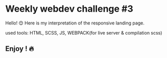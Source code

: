 

# Weekly webdev challenge #3

Hello! 😊 Here is my interpretation of the responsive landing page.

used tools: HTML, SCSS, JS, WEBPACK(for live server & compilation scss)

## Enjoy ! 🔥





